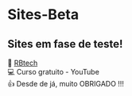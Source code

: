 # Sites-Beta
## Sites em fase de teste!
🥇 [RBtech](https://www.youtube.com/watch?v=iZ1ucWosOww&t=22s) <br/>
💻 Curso gratuito - YouTube <br/>
👍 Desde de já, muito OBRIGADO !!!
